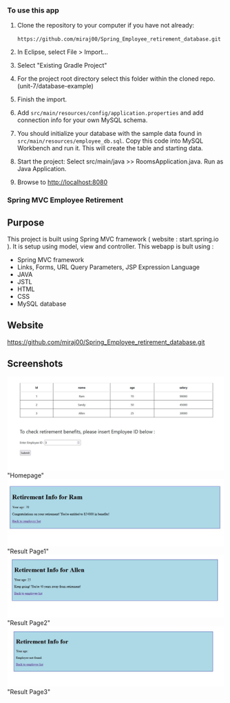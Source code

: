 ### To use this app

1. Clone the repository to your computer if you have not already:
   
   `https://github.com/miraj00/Spring_Employee_retirement_database.git`
   
2. In Eclipse, select File > Import...
3. Select "Existing Gradle Project"
4. For the project root directory select this folder within the cloned repo. (unit-7/database-example)
5. Finish the import.
6. Add `src/main/resources/config/application.properties` and add connection info for your own MySQL schema.
7. You should initialize your database with the sample data found in `src/main/resources/employee_db.sql`. Copy this code into MySQL Workbench and run it. This will create the table and starting data.
8. Start the project: Select src/main/java >> RoomsApplication.java. Run as Java Application.
9. Browse to [http://localhost:8080](http://localhost:8080)



### Spring MVC Employee Retirement  


## Purpose
This project is built using Spring MVC framework ( website : start.spring.io ). It is setup using model, view and controller. This webapp is bult using : 

* Spring MVC framework
* Links, Forms, URL Query Parameters, JSP Expression Language
* JAVA
* JSTL
* HTML
* CSS
* MySQL database


## Website

https://github.com/miraj00/Spring_Employee_retirement_database.git

## Screenshots

![](/src/main/resources/static/Homepage.JPG) "Homepage"
![](/src/main/resources/static/retirementpage-1.JPG) "Result Page1"
![](/src/main/resources/static/retirementpage-2.JPG) "Result Page2"
![](/src/main/resources/static/retirementpage-3.JPG) "Result Page3"